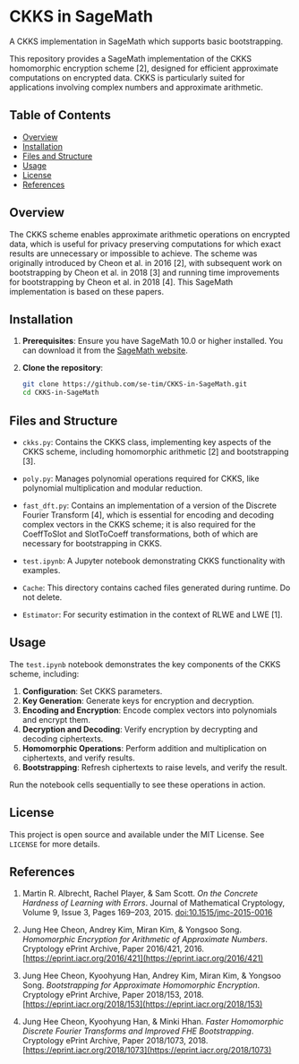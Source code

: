 
# CKKS in SageMath
A CKKS implementation in SageMath which supports basic bootstrapping.

This repository provides a SageMath implementation of the CKKS homomorphic encryption scheme [2],
designed for efficient approximate computations on encrypted data.
CKKS is particularly suited for applications involving complex numbers and approximate arithmetic.

## Table of Contents
- [Overview](#overview)
- [Installation](#installation)
- [Files and Structure](#files-and-structure)
- [Usage](#usage)
- [License](#license)
- [References](#references)

## Overview

The CKKS scheme enables approximate arithmetic operations on encrypted data,
which is useful for privacy preserving computations
for which exact results are unnecessary or impossible to achieve.
The scheme was originally introduced by Cheon et al. in 2016 [2],
with subsequent work on bootstrapping by Cheon et al. in 2018 [3]
and running time improvements for bootstrapping by Cheon et al. in 2018 [4].
This SageMath implementation is based on these papers.

## Installation

1. **Prerequisites**: Ensure you have SageMath 10.0 or higher installed.
You can download it from the [SageMath website](https://www.sagemath.org/download.html).
   
2. **Clone the repository**:
   ```bash
   git clone https://github.com/se-tim/CKKS-in-SageMath.git
   cd CKKS-in-SageMath
   ```

## Files and Structure

- `ckks.py`: Contains the CKKS class, implementing key aspects of the CKKS scheme,
including homomorphic arithmetic [2] and bootstrapping [3].
  
- `poly.py`: Manages polynomial operations required for CKKS,
like polynomial multiplication and modular reduction.

- `fast_dft.py`: Contains an implementation of a version of the Discrete Fourier Transform [4],
which is essential for encoding and decoding complex vectors in the CKKS scheme;
it is also required for the CoeffToSlot and SlotToCoeff transformations,
both of which are necessary for bootstrapping in CKKS.

- `test.ipynb`: A Jupyter notebook demonstrating CKKS functionality with examples.

- `Cache`: This directory contains cached files generated during runtime.
Do not delete.

- `Estimator`: For security estimation in the context of RLWE and LWE [1].

## Usage

The `test.ipynb` notebook demonstrates the key components of the CKKS scheme, including:

1. **Configuration**: Set CKKS parameters.
2. **Key Generation**: Generate keys for encryption and decryption.
3. **Encoding and Encryption**: Encode complex vectors into polynomials and encrypt them.
4. **Decryption and Decoding**: Verify encryption by decrypting and decoding ciphertexts.
5. **Homomorphic Operations**: Perform addition and multiplication on ciphertexts, and verify results.
6. **Bootstrapping**: Refresh ciphertexts to raise levels, and verify the result.

Run the notebook cells sequentially to see these operations in action.

## License

This project is open source and available under the MIT License.
See `LICENSE` for more details.

## References

1. Martin R. Albrecht, Rachel Player, & Sam Scott.
*On the Concrete Hardness of Learning with Errors*.
Journal of Mathematical Cryptology, Volume 9, Issue 3, Pages 169–203, 2015.
[doi:10.1515/jmc-2015-0016](https://doi.org/10.1515/jmc-2015-0016)

2. Jung Hee Cheon, Andrey Kim, Miran Kim, & Yongsoo Song.
*Homomorphic Encryption for Arithmetic of Approximate Numbers*.
Cryptology ePrint Archive, Paper 2016/421, 2016.
[https://eprint.iacr.org/2016/421](https://eprint.iacr.org/2016/421)

3. Jung Hee Cheon, Kyoohyung Han, Andrey Kim, Miran Kim, & Yongsoo Song.
*Bootstrapping for Approximate Homomorphic Encryption*.
Cryptology ePrint Archive, Paper 2018/153, 2018.
[https://eprint.iacr.org/2018/153](https://eprint.iacr.org/2018/153)

4. Jung Hee Cheon, Kyoohyung Han, & Minki Hhan.
*Faster Homomorphic Discrete Fourier Transforms and Improved FHE Bootstrapping*.
Cryptology ePrint Archive, Paper 2018/1073, 2018.
[https://eprint.iacr.org/2018/1073](https://eprint.iacr.org/2018/1073)